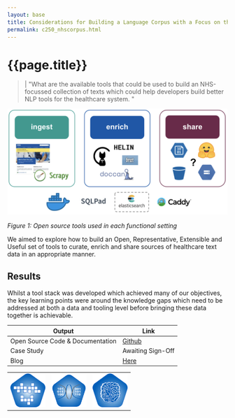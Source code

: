 ```yaml
---
layout: base
title: Considerations for Building a Language Corpus with a Focus on the NHS 
permalink: c250_nhscorpus.html
---
```


# {{page.title}}
> | "What are the available tools that could be used to build an NHS-focussed collection of texts which could help developers build better NLP tools for the healthcare system. "   

<p align="center">
    <img src="assets/img/c250fig1.png" alt="Ingest, Enrich, Share" width="800"/>
</p>
<p align="left">
    <em>Figure 1: Open source tools used in each functional setting</em>
</p>

We aimed to explore how to build an Open, Representative, Extensible and Useful set of tools to curate, enrich and share sources of healthcare text data in an appropriate manner. 

## Results 

Whilst a tool stack was developed which achieved many of our objectives, the key learning points were around the knowledge gaps which need to be addressed at both a data and tooling level before bringing these data together is achievable.   


| Output | Link | 
| ---- | ---- |
| Open Source Code & Documentation | [Github](https://github.com/nhsx/language-corpus-tools) |
| Case Study | Awaiting Sign-Off |
| Blog | [Here](https://nhsx.github.io/AnalyticsUnit/languagecorpusdiscovery.html) |

||||
|:-|:-|:-|
|<img src="assets/img/simulation_badge_S.png" alt  width="80"/>|<img src="assets/img/Synthetic.png" alt  width="80"/>|<img src="assets/img/machine_learning_badge_S.png" alt  width="80"/>|

